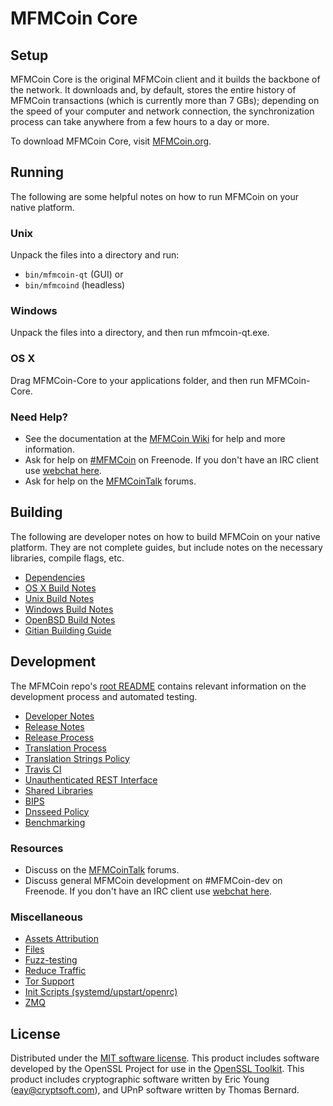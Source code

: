 MFMCoin Core
=============

Setup
---------------------
MFMCoin Core is the original MFMCoin client and it builds the backbone of the network. It downloads and, by default, stores the entire history of MFMCoin transactions (which is currently more than 7 GBs); depending on the speed of your computer and network connection, the synchronization process can take anywhere from a few hours to a day or more.

To download MFMCoin Core, visit [MFMCoin.org](https://MFMCoin.org).

Running
---------------------
The following are some helpful notes on how to run MFMCoin on your native platform.

### Unix

Unpack the files into a directory and run:

- `bin/mfmcoin-qt` (GUI) or
- `bin/mfmcoind` (headless)

### Windows

Unpack the files into a directory, and then run mfmcoin-qt.exe.

### OS X

Drag MFMCoin-Core to your applications folder, and then run MFMCoin-Core.

### Need Help?

* See the documentation at the [MFMCoin Wiki](https://MFMCoin.info/)
for help and more information.
* Ask for help on [#MFMCoin](http://webchat.freenode.net?channels=MFMCoin) on Freenode. If you don't have an IRC client use [webchat here](http://webchat.freenode.net?channels=MFMCoin).
* Ask for help on the [MFMCoinTalk](https://MFMCointalk.io/) forums.

Building
---------------------
The following are developer notes on how to build MFMCoin on your native platform. They are not complete guides, but include notes on the necessary libraries, compile flags, etc.

- [Dependencies](dependencies.md)
- [OS X Build Notes](build-osx.md)
- [Unix Build Notes](build-unix.md)
- [Windows Build Notes](build-windows.md)
- [OpenBSD Build Notes](build-openbsd.md)
- [Gitian Building Guide](gitian-building.md)

Development
---------------------
The MFMCoin repo's [root README](/README.md) contains relevant information on the development process and automated testing.

- [Developer Notes](developer-notes.md)
- [Release Notes](release-notes.md)
- [Release Process](release-process.md)
- [Translation Process](translation_process.md)
- [Translation Strings Policy](translation_strings_policy.md)
- [Travis CI](travis-ci.md)
- [Unauthenticated REST Interface](REST-interface.md)
- [Shared Libraries](shared-libraries.md)
- [BIPS](bips.md)
- [Dnsseed Policy](dnsseed-policy.md)
- [Benchmarking](benchmarking.md)

### Resources
* Discuss on the [MFMCoinTalk](https://MFMCointalk.io/) forums.
* Discuss general MFMCoin development on #MFMCoin-dev on Freenode. If you don't have an IRC client use [webchat here](http://webchat.freenode.net/?channels=MFMCoin-dev).

### Miscellaneous
- [Assets Attribution](assets-attribution.md)
- [Files](files.md)
- [Fuzz-testing](fuzzing.md)
- [Reduce Traffic](reduce-traffic.md)
- [Tor Support](tor.md)
- [Init Scripts (systemd/upstart/openrc)](init.md)
- [ZMQ](zmq.md)

License
---------------------
Distributed under the [MIT software license](/COPYING).
This product includes software developed by the OpenSSL Project for use in the [OpenSSL Toolkit](https://www.openssl.org/). This product includes
cryptographic software written by Eric Young ([eay@cryptsoft.com](mailto:eay@cryptsoft.com)), and UPnP software written by Thomas Bernard.
